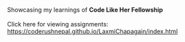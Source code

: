 <!-- <<<<<<< HEAD
Assignments of <b>"Code Like Her Fellowship"<b><br><br>
 Click here for viewing assignments: https://coderushnepal.github.io/LaxmiChapagain/index.html
======= -->
Showcasing my learnings of  <b>Code Like Her Fellowship</b><br><br>
Click here for viewing assignments: https://coderushnepal.github.io/LaxmiChapagain/index.html
<!-- >>>>>>> 524018d89e38357d988b65a37bfc2bd52b7b0c9e -->
